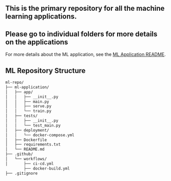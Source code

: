 ## This is the primary repository for all the machine learning applications.

## Please go to individual folders for more details on the applications

For more details about the ML application, see the [ML Application README](ml-application/README.md).


## ML Repository Structure
```bash
ml-repo/
├── ml-application/
│   ├── app/
│   │   ├── __init__.py
│   │   ├── main.py
│   │   ├── serve.py
│   │   └── train.py
│   ├── tests/
│   │   ├── __init__.py
│   │   └── test_main.py
│   ├── deployment/
│   │   └── docker-compose.yml
│   ├── Dockerfile
│   ├── requirements.txt
│   └── README.md
├── .github/
│   └── workflows/
│       ├── ci-cd.yml
        ├── docker-build.yml
├── .gitignore
```